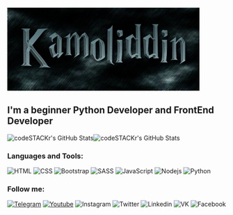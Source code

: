 ![Header](https://github.com/rakhmatov-kamoliddin/rakhmatov-kamoliddin/blob/main/asserts/proxy_form.cgi.png)

## I'm a beginner Python Developer and FrontEnd Developer
<img align="left" alt="codeSTACKr's GitHub Stats" src="https://github-readme-stats.vercel.app/api/top-langs/?username=rakhmatov-kamoliddin&langs_count=8&layout=compact" />
<img  alt="codeSTACKr's GitHub Stats" src="https://github-readme-stats.vercel.app/api?username=rakhmatov-kamoliddin&show_icons=true" />






### Languages and Tools:
![HTML](https://img.shields.io/badge/-HTML-090909?style=for-the-badge&logo=html5&logoColor=E54C21)
![CSS](https://img.shields.io/badge/-CSS-090909?style=for-the-badge&logo=css3&logoColor=228EC9)
![Bootstrap](https://img.shields.io/badge/-Bootstrap-090909?style=for-the-badge&logo=bootstrap&logoColor=7811F2)
![SASS](https://img.shields.io/badge/-SASS-090909?style=for-the-badge&logo=sass&logoColor=D06B9D)
![JavaScript](https://img.shields.io/badge/-JavaScript-090909?style=for-the-badge&logo=javascript&logoColor=F0DC4E)
![Nodejs](https://img.shields.io/badge/-NodeJS-090909?style=for-the-badge&logo=nodejs&logoColor=47C5FB)
![Python](https://img.shields.io/badge/-Python-090909?style=for-the-badge&logo=python&logoColor=F7CC42)

### Follow me:
[![Telegram](https://img.shields.io/badge/-Telegram-090909?style=for-the-badge&logo=telegram&logoColor=E54C21)](https://t.me/rakhmat0v_2007)
[![Youtube](https://img.shields.io/badge/-YouTube-090909?style=for-the-badge&logo=YouTube&logoColor=FF0000)](https://www.youtube.com/)
![Instagram](https://img.shields.io/badge/-Instagram-090909?style=for-the-badge&logo=instagram&logoColor=B4068E)
![Twitter](https://img.shields.io/badge/-Twitter-090909?style=for-the-badge&logo=twitter&logoColor=1C9DEB)
![Linkedin](https://img.shields.io/badge/-Linkedin-090909?style=for-the-badge&logo=linkedin&logoColor=007BB6)
![VK](https://img.shields.io/badge/-Vkontacte-090909?style=for-the-badge&logo=vk&logoColor=4F7DB3)
![Facebook](https://img.shields.io/badge/-Facebook-090909?style=for-the-badge&logo=facebook&logoColor=1195F5)
